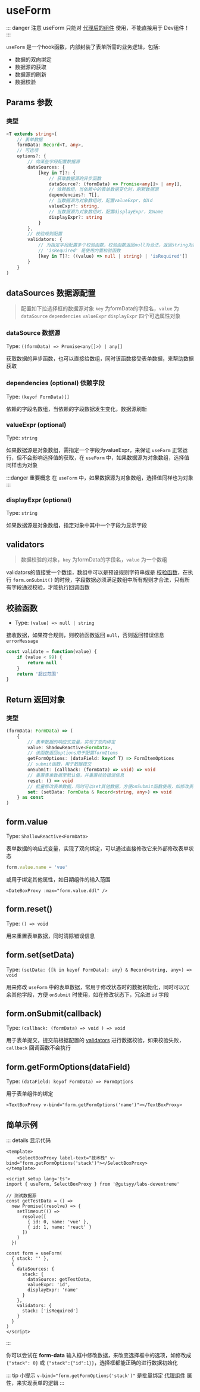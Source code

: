 <script setup>
import UseFormExample from '../../components/useFormExample.vue'
import '@gutsyy/labs-devextreme/style.css'
</script>

# useForm

::: danger 注意
useForm 只能对 [代理后的组件](/form/proxyComponents) 使用，不能直接用于 Dev组件！
:::

`useForm` 是一个hook函数，内部封装了表单所需的业务逻辑，包括:

* 数据的双向绑定
* 数据源的获取
* 数据源的刷新
* 数据校验

## Params 参数

### 类型

```ts
<T extends string>(
    // 表单数据
    formData: Record<T, any>, 
    // 可选项
    options?: { 
        // 向某些字段配置数据源
        dataSources: {
            [key in T]?: { 
                // 获取数据源的异步函数
                dataSource?: (formData) => Promise<any[]> | any[], 
                // 依赖数组，当依赖中的表单数据变化时，刷新数据源
                dependencies?: T[], 
                // 当数据源为对象数组时，配置valueExpr，如id
                valueExpr?: string, 
                // 当数据源为对象数组时，配置displayExpr，如name
                displayExpr?: string 
            }
        },
        // 校验规则配置
        validators: {
            // 为指定字段配置多个校验函数，校验函数返回null为合法，返回string为非法
            // 'isRequired' 是使用内置校验函数
            [key in T]?: ((value) => null | string) | 'isRequired'[]
        }
    }
)
```

## dataSources 数据源配置

> 配置如下拉选择框的数据源对象 `key` 为formData的字段名，`value` 为 `dataSource` `dependencies` `valueExpr` `displayExpr` 四个可选属性对象

### dataSource 数据源

Type: `((formData) => Promise<any[]>) | any[]`

获取数据的异步函数，也可以直接给数组，同时该函数接受表单数据，来帮助数据获取

### dependencies (optional) 依赖字段

Type: `(keyof FormData)[]`

依赖的字段名数组，当依赖的字段数据发生变化，数据源刷新

### valueExpr (optional) 

Type: `string`

如果数据源是对象数组，需指定一个字段为valueExpr，来保证 `useForm` 正常运行，但不会影响选择值的获取，在 `useForm` 中，如果数据源为对象数组，选择值同样也为对象

:::danger 重要概念
在 `useForm` 中，如果数据源为对象数组，选择值同样也为对象
:::

### displayExpr (optional)

Type: `string`

如果数据源是对象数组，指定对象中其中一个字段为显示字段

## validators

> 数据校验的对象，`key` 为formData的字段名，`value` 为一个数组

validators的值接受一个数组，数组中可以是预设规则字符串或是 [校验函数](#校验函数)，在执行 `form.onSubmit()` 的时候，字段数据必须满足数组中所有规则才合法，只有所有字段通过校验，才能执行回调函数

## 校验函数

* Type: `(value) => null | string`

接收数据，如果符合规则，则校验函数返回 `null`，否则返回错误信息 `errorMessage`

```js
const validate = function(value) { 
    if (value < 99) { 
        return null
    }
    return '超过范围'
}

```

## Return 返回对象

### 类型

```ts
(formData: FormData) => (
    { 
        // 表单数据的响应式变量，实现了双向绑定
        value: ShadowReactive<FormData>,
        // 该函数返回options用于配置formItems
        getFormOptions: (dataField: keyof T) => FormItemOptions
        // submit函数，用于数据提交
        onSubmit: (callback: (formData) => void) => void
        // 重置表单数据至默认值，并重置校验错误信息
        reset: () => void
        // 批量修改表单数据，同时可以set其他数据，方便onSubmit函数使用，如修改表单中id字段数据
        set: (setData: FormData & Record<string, any>) => void
    } as const 
)
```

## form.value 
Type: `ShallowReactive<FormData>`   

表单数据的响应式变量，实现了双向绑定，可以通过直接修改它来外部修改表单状态

```js
form.value.name = 'vue'
```

或用于绑定其他属性，如日期组件的输入范围

```vue
<DateBoxProxy :max="form.value.ddl" />
```

## form.reset()

Type: `() => void`

用来重置表单数据，同时清除错误信息

## form.set(setData)

Type: `(setData: {[k in keyof FormData]: any} & Record<string, any>) => void`

用来修改 `useForm` 中的表单数据，常用于修改状态时的数据初始化，同时可以冗余其他字段，方便 `onSubmit` 时使用，如在修改状态下，冗余进 `id` 字段

## form.onSubmit(callback)

Type: `(callback: (formData) => void ) => void`

用于表单提交，提交前根据配置的 [validators](#validators) 进行数据校验，如果校验失败，`callback` 回调函数不会执行

## form.getFormOptions(dataField)

Type: `(dataField: keyof FormData) => FormOptions`

用于表单组件的绑定

```vue
<TextBoxProxy v-bind="form.getFormOptions('name')"></TextBoxProxy>
```

## 简单示例

<UseFormExample />

::: details 显示代码

```vue
<template>
    <SelectBoxProxy label-text="技术栈" v-bind="form.getFormOptions('stack')"></SelectBoxProxy>
</template>

<script setup lang='ts'>
import { useForm, SelectBoxProxy } from '@gutsyy/labs-devextreme'

// 测试数据源
const getTestData = () =>
  new Promise((resolve) => {
    setTimeout(() =>
      resolve([
        { id: 0, name: 'vue' },
        { id: 1, name: 'react' }
      ])
    )
  })

const form = useForm(
  { stack: '' },
  {
    dataSources: {
      stack: {
        dataSource: getTestData,
        valueExpr: 'id',
        displayExpr: 'name'
      }
    },
    validators: {
      stack: ['isRequired']
    }
  }
)
</script>
```

:::

你可以尝试在 **form-data** 输入框中修改数据，来改变选择框中的选项，如修改成 `{"stack": 0}` 或 `{"stack":{"id":1}}`，选择框都能正确的进行数据初始化

::: tip 小提示
`v-bind="form.getFormOptions('stack')"` 是批量绑定 [代理组件](/form/proxyComponents) 属性，来实现表单的逻辑
:::
